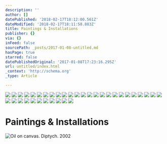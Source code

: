 ```yaml
---
description: ''
author: []
datePublished: '2018-02-17T18:12:00.561Z'
dateModified: '2018-02-17T18:11:58.883Z'
title: Paintings & Installations
publisher: {}
via: {}
inFeed: false
sourcePath: _posts/2017-01-08-untitled.md
hasPage: true
starred: false
datePublishedOriginal: '2017-01-08T17:23:16.295Z'
url: untitled/index.html
_context: 'http://schema.org'
_type: Article

---
```

![](https://the-grid-user-content.s3-us-west-2.amazonaws.com/0ff8f81f-6587-4c20-bad0-5e7480976e8c.jpg)
![](https://the-grid-user-content.s3-us-west-2.amazonaws.com/f83ffbe8-2cd3-453f-b5c0-5e36136fb9d5.jpg)
![](https://the-grid-user-content.s3-us-west-2.amazonaws.com/69f5d586-c433-49ab-929b-4660d83f35ac.jpg)
![](https://the-grid-user-content.s3-us-west-2.amazonaws.com/90fb3db0-4abe-4897-93f1-06b9ab02b1ff.jpg)
![](https://the-grid-user-content.s3-us-west-2.amazonaws.com/b2c4d035-8cce-4aec-832a-49882e914260.jpg)
![](https://the-grid-user-content.s3-us-west-2.amazonaws.com/c662cac7-e4e6-4bd9-8afb-a7ef4067773c.jpg)
![](https://the-grid-user-content.s3-us-west-2.amazonaws.com/b2cdfc0f-d287-4e0d-b246-687c44b6770a.jpg)
![](https://the-grid-user-content.s3-us-west-2.amazonaws.com/c4cccc4f-b924-4571-8974-ae4ae1c72d4d.jpg)
![](https://the-grid-user-content.s3-us-west-2.amazonaws.com/29fe737f-6a68-4725-a41e-efc60cf6bff3.jpg)
![](https://the-grid-user-content.s3-us-west-2.amazonaws.com/593a8fbe-3620-43d0-bf76-a1ec180b048b.jpg)
![](https://the-grid-user-content.s3-us-west-2.amazonaws.com/92ef702a-0c85-4cb4-bdbe-944cb1b10135.jpg)
![](https://the-grid-user-content.s3-us-west-2.amazonaws.com/e53e0e6b-2d44-4ec0-aaee-2f8acb684067.jpg)
![](https://the-grid-user-content.s3-us-west-2.amazonaws.com/84f680be-c738-44d7-97af-795627cd384c.jpg)
![](https://the-grid-user-content.s3-us-west-2.amazonaws.com/a7330eca-78f3-4915-97ee-29edb8267977.jpg)
![](https://the-grid-user-content.s3-us-west-2.amazonaws.com/3c255394-8bc9-46d9-8973-b0d4251fc73f.jpg)
![](https://the-grid-user-content.s3-us-west-2.amazonaws.com/40a261f6-dfe7-4f10-a019-9154b0f342b4.jpg)
![](https://the-grid-user-content.s3-us-west-2.amazonaws.com/c3b310f4-64e4-4222-b50e-d3e8d3a91edf.jpg)
![](https://the-grid-user-content.s3-us-west-2.amazonaws.com/af0ad4d4-e251-4a27-b99a-d1293f512d32.jpg)
![](https://the-grid-user-content.s3-us-west-2.amazonaws.com/948c5b39-b972-460d-9636-fb5eace326e1.jpg)
![](https://the-grid-user-content.s3-us-west-2.amazonaws.com/68d4ddea-0b86-4c5a-8b23-c3b821559b99.jpg)
![](https://the-grid-user-content.s3-us-west-2.amazonaws.com/040ffee7-9d38-4bf9-81a3-4e4026fb1a20.jpg)
![](https://the-grid-user-content.s3-us-west-2.amazonaws.com/c732145c-7cd3-482a-a07f-a6048bc0b249.jpg)
![](https://the-grid-user-content.s3-us-west-2.amazonaws.com/1c06013d-84a7-49c3-bbcc-9fce64adc6da.jpg)
![](https://the-grid-user-content.s3-us-west-2.amazonaws.com/805365f4-021e-4ae8-91bf-811126743681.jpg)
![](https://the-grid-user-content.s3-us-west-2.amazonaws.com/2b09e51b-3bc7-4821-b84d-19730e6ce3b3.jpg)
![](https://the-grid-user-content.s3-us-west-2.amazonaws.com/b3e678ab-7b2a-429b-90c2-d04396e86e31.jpg)
![](https://the-grid-user-content.s3-us-west-2.amazonaws.com/cc23f818-7206-4994-9444-9eef0a0e5ebc.jpg)
![](https://the-grid-user-content.s3-us-west-2.amazonaws.com/b3e51d11-3c71-4d83-87a1-d98e8db585e7.jpg)
![](https://the-grid-user-content.s3-us-west-2.amazonaws.com/4d7633ff-949b-4c26-bc7d-bbeecf3f3382.jpg)
![](https://the-grid-user-content.s3-us-west-2.amazonaws.com/6d82d696-efe1-40ab-aff9-9c071c8dc4fa.jpg)
![](https://the-grid-user-content.s3-us-west-2.amazonaws.com/c5f6bce4-ecd8-4722-b477-7fe004f042b7.jpg)
![](https://the-grid-user-content.s3-us-west-2.amazonaws.com/3b393856-d61a-4fd1-8795-7c9299a62eb6.jpg)
![](https://imgflo.herokuapp.com/graph/2b2431f8e7ba7b0/190846818a7a6079376745230223087c/croprotate.jpg?cropheight=344&cropwidth=625&degrees=0&input=https%3A%2F%2Fthe-grid-user-content.s3-us-west-2.amazonaws.com%2Fe8cfb37a-ae52-4abd-b8f8-55e3d8023acc.jpg&x=0&y=16)
![](https://the-grid-user-content.s3-us-west-2.amazonaws.com/ca56a7f2-fa63-49f2-8c42-55dbbf4e3bb6.jpg)
![](https://the-grid-user-content.s3-us-west-2.amazonaws.com/560d8e80-6036-4f1b-b5f3-0e1ded6b503e.jpg)
![](https://the-grid-user-content.s3-us-west-2.amazonaws.com/279d5465-730b-424a-94bd-a7e7ffaefd54.jpg)

# Paintings & Installations
![Oil on canvas. Diptych. 2002](https://s3-us-west-2.amazonaws.com/the-grid-img/p/bc9916eab4560a80bfe6dbdfd058e71ee9f5b2b4.jpg)